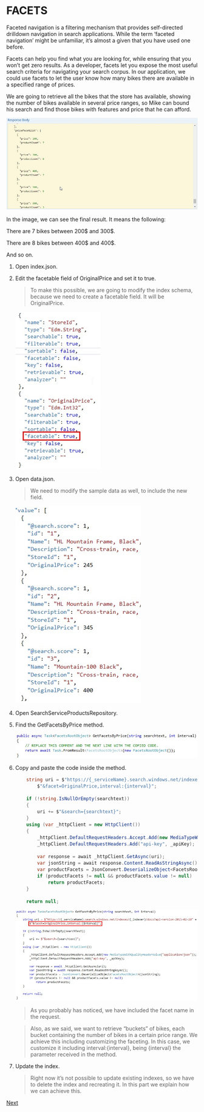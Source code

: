 # FACETS

Faceted navigation is a filtering mechanism that provides self-directed drilldown navigation in search applications. While the term ‘faceted navigation’ might be unfamiliar, it’s almost a given that you have used one before.

Facets can help you find what you are looking for, while ensuring that you won’t get zero results. As a developer, facets let you expose the most useful search criteria for navigating your search corpus. In our application, we could use facets to let the user know how many bikes there are available in a specified range of prices.

We are going to retrieve all the bikes that the store has available, showing the number of bikes available in several price ranges, so Mike can bound his search and find those bikes with features and price that he can afford.

![](img/image40.jpg)

In the image, we can see the final result. It means the following:

There are 7 bikes between 200$ and 300$.

There are 8 bikes between 400$ and 400$.

And so on.

1.	Open index.json.	

1.	Edit the facetable field of OriginalPrice and set it to true.	

    > To make this possible, we are going to modify the index schema, because we need to create a facetable field. It will be OriginalPrice.

    ![](img/image41.jpg)

1.	Open data.json.	

    > We need to modify the sample data as well, to include the new field.

    ![](img/image42.jpg)

1.	Open SearchServiceProductsRepository. 

1.	Find the GetFacetsByPrice method.

    ![](img/image43.jpg)

1.	Copy and paste the code inside the method.

    ```csharp
        string uri = $"https://{_serviceName}.search.windows.net/indexes/{_indexer}/docs?api-version=2015-02-28" +
            $"&facet=OriginalPrice,interval:{interval}";

        if (!string.IsNullOrEmpty(searchtext))
        {
            uri += $"&search={searchtext}";
        }
        using (var _httpClient = new HttpClient())
        {
            _httpClient.DefaultRequestHeaders.Accept.Add(new MediaTypeWithQualityHeaderValue("application/json"));
            _httpClient.DefaultRequestHeaders.Add("api-key", _apiKey);

            var response = await _httpClient.GetAsync(uri);
            var jsonString = await response.Content.ReadAsStringAsync();
            var productFacets = JsonConvert.DeserializeObject<FacetsRootObject>(jsonString);
            if (productFacets != null && productFacets.value != null)
                return productFacets;
        }

        return null;
    ```	

    ![](img/image44.jpg)

    > As you probably has noticed, we have included the facet name in the request.

    > Also, as we said, we want to retrieve “buckets” of bikes, each bucket containing the number of bikes in a certain price range. We achieve this including customizing the faceting. In this case, we customize it including interval:{interval}, being {interval} the parameter received in the method.

1.	Update the index.

    > Right now it’s not possible to update existing indexes, so we have to delete the index and recreating it. In this part we explain how we can achieve this.

<a href="7.ScoringProfile.md">Next</a>  
